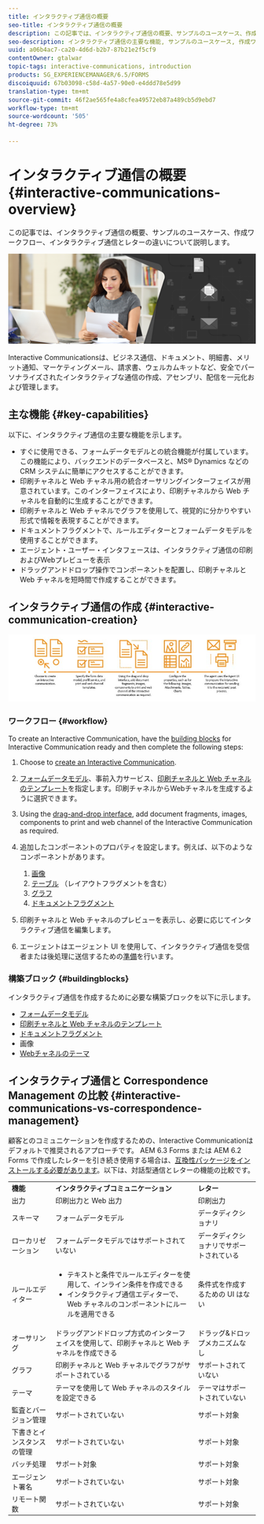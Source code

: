 ```yaml
---
title: インタラクティブ通信の概要
seo-title: インタラクティブ通信の概要
description: この記事では、インタラクティブ通信の概要、サンプルのユースケース、作成ワークフロー、インタラクティブ通信とレターの違いについて説明します。
seo-description: インタラクティブ通信の主要な機能, サンプルのユースケース, 作成ワークフロー, インタラクティブ通信と Correspondence Management との違い
uuid: a06b4ac7-ca20-4d6d-b2b7-87b21e2f5cf9
contentOwner: gtalwar
topic-tags: interactive-communications, introduction
products: SG_EXPERIENCEMANAGER/6.5/FORMS
discoiquuid: 67b03098-c58d-4a57-90e0-e4ddd78e5d99
translation-type: tm+mt
source-git-commit: 46f2ae565fe4a8cfea49572eb87a489cb5d9ebd7
workflow-type: tm+mt
source-wordcount: '505'
ht-degree: 73%

---
```



# インタラクティブ通信の概要 {#interactive-communications-overview}

この記事では、インタラクティブ通信の概要、サンプルのユースケース、作成ワークフロー、インタラクティブ通信とレターの違いについて説明します。

![](do-not-localize/correspondence-management.png)

Interactive Communicationsは、ビジネス通信、ドキュメント、明細書、メリット通知、マーケティングメール、請求書、ウェルカムキットなど、安全でパーソナライズされたインタラクティブな通信の作成、アセンブリ、配信を一元化および管理します。

## 主な機能 {#key-capabilities}

以下に、インタラクティブ通信の主要な機能を示します。

* すぐに使用できる、フォームデータモデルとの統合機能が付属しています。この機能により、バックエンドのデータベースと、MS® Dynamics などの CRM システムに簡単にアクセスすることができます。
* 印刷チャネルと Web チャネル用の統合オーサリングインターフェイスが用意されています。このインターフェイスにより、印刷チャネルから Web チャネルを自動的に生成することができます。
* 印刷チャネルと Web チャネルでグラフを使用して、視覚的に分かりやすい形式で情報を表現することができます。
* ドキュメントフラグメントで、ルールエディターとフォームデータモデルを使用することができます。
* エージェント・ユーザー・インタフェースは、インタラクティブ通信の印刷およびWebプレビューを表示
* ドラッグアンドドロップ操作でコンポーネントを配置し、印刷チャネルと Web チャネルを短時間で作成することができます。

## インタラクティブ通信の作成  {#interactive-communication-creation}

![interactive_communication-01](assets/interactive_communication-01.jpg)

### ワークフロー {#workflow}

To create an Interactive Communication, have the [building blocks](#buildingblocks) for Interactive Communication ready and then complete the following steps:

1. Choose to [create an Interactive Communication](/help/forms/using/create-interactive-communication.md).

1. [フォームデータモデル](/help/forms/using/data-integration.md)、事前入力サービス、[印刷チャネルと Web チャネルのテンプレート](/help/forms/using/web-channel-print-channel.md)を指定します。印刷チャネルからWebチャネルを生成するように選択できます。

1. Using the [drag-and-drop interface](/help/forms/using/introduction-interactive-communication-authoring.md), add document fragments, images, components to print and web channel of the Interactive Communication as required.
1. 追加したコンポーネントのプロパティを設定します。例えば、以下のようなコンポーネントがあります。

   1. [画像](/help/forms/using/create-interactive-communication.md#step2)
   1. [テーブル](/help/forms/using/create-interactive-communication.md#tables) （レイアウトフラグメントを含む）
   1. [グラフ](/help/forms/using/chart-component-interactive-communications.md)
   1. [ドキュメントフラグメント](/help/forms/using/create-interactive-communication.md#document-fragment-properties)

1. 印刷チャネルと Web チャネルのプレビューを表示し、必要に応じてインタラクティブ通信を編集します。
1. エージェントはエージェント UI を使用して、インタラクティブ通信を受信者または後処理に送信するための[準備](/help/forms/using/prepare-send-interactive-communication.md)を行います。

### 構築ブロック {#buildingblocks}

インタラクティブ通信を作成するために必要な構築ブロックを以下に示します。

* [フォームデータモデル](/help/forms/using/data-integration.md)
* [印刷チャネルと Web チャネルのテンプレート](/help/forms/using/web-channel-print-channel.md)
* [ドキュメントフラグメント](/help/forms/using/document-fragments.md)
* 画像
* [Webチャネルのテーマ](/help/forms/using/themes.md)

## インタラクティブ通信と Correspondence Management の比較 {#interactive-communications-vs-correspondence-management}

顧客とのコミュニケーションを作成するための、Interactive Communicationはデフォルトで推奨されるアプローチです。 AEM 6.3 Forms または AEM 6.2 Forms で作成したレターを引き続き使用する場合は、[互換性パッケージをインストールする必要があります](/help/forms/using/compatibility-package.md)。以下は、対話型通信とレターの機能の比較です。

<table>
 <tbody>
  <tr>
   <td><strong>機能</strong></td>
   <td><strong>インタラクティブコミュニケーション</strong></td>
   <td><strong>レター</strong></td>
  </tr>
  <tr>
   <td>出力</td>
   <td>印刷出力と Web 出力</td>
   <td>印刷出力</td>
  </tr>
  <tr>
   <td>スキーマ</td>
   <td>フォームデータモデル </td>
   <td>データディクショナリ </td>
  </tr>
  <tr>
   <td>ローカリゼーション</td>
   <td>フォームデータモデルではサポートされていない</td>
   <td>データディクショナリでサポートされている</td>
  </tr>
  <tr>
   <td>ルールエディター</td>
   <td>
    <ul>
     <li>テキストと条件でルールエディターを使用して、インライン条件を作成できる</li>
     <li>インタラクティブ通信エディターで、Web チャネルのコンポーネントにルールを適用できる</li>
    </ul> </td>
   <td>条件式を作成するための UI はない</td>
  </tr>
  <tr>
   <td>オーサリング</td>
   <td>ドラッグアンドドロップ方式のインターフェイスを使用して、印刷チャネルと Web チャネルを作成できる</td>
   <td>ドラッグ&amp;ドロップメカニズムなし </td>
  </tr>
  <tr>
   <td>グラフ</td>
   <td>印刷チャネルと Web チャネルでグラフがサポートされている</td>
   <td>サポートされていない</td>
  </tr>
  <tr>
   <td>テーマ</td>
   <td>テーマを使用して Web チャネルのスタイルを設定できる</td>
   <td>テーマはサポートされていない</td>
  </tr>
  <tr>
   <td>監査とバージョン管理</td>
   <td>サポートされていない</td>
   <td>サポート対象</td>
  </tr>
  <tr>
   <td>下書きとインスタンスの管理</td>
   <td>サポートされていない</td>
   <td>サポート対象</td>
  </tr>
  <tr>
   <td>バッチ処理</td>
   <td>サポート対象 </td>
   <td>サポート対象</td>
  </tr>
  <tr>
   <td>エージェント署名</td>
   <td>サポートされていない</td>
   <td>サポート対象</td>
  </tr>
  <tr>
   <td>リモート関数</td>
   <td>サポートされていない</td>
   <td>サポート対象</td>
  </tr>
 </tbody>
</table>

